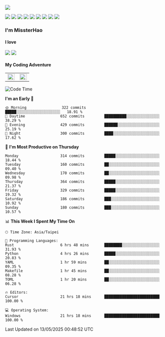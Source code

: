![](https://komarev.com/ghpvc/?username=MissterHao&color=ff69b4)

[![](https://img.shields.io/badge/Amazon%20AWS-%23232F3E?logo=amazon-aws&logoColor=white&style=for-the-badge)](https://aws.amazon.com/)
[![](https://img.shields.io/badge/Python-3776AB?style=for-the-badge&logo=python&logoColor=white)](https://www.djangoproject.com/)
[![](https://img.shields.io/badge/Django-092E20?style=for-the-badge&logo=django&logoColor=white)](https://www.python.org/)
[![](https://img.shields.io/badge/Rust-%23EB6400?style=for-the-badge&logo=rust&logoColor=white)](https://www.python.org/)
[![](https://img.shields.io/badge/Flask-23232F3E?style=for-the-badge&logo=flask&logoColor=white)](https://flask.palletsprojects.com/en/2.1.x/)
[![](https://img.shields.io/badge/go-%2300ADD8.svg?&style=for-the-badge&logo=go&logoColor=white)](https://golang.org/)
[![](https://img.shields.io/badge/javascript-%23F7DF1E.svg?&style=for-the-badge&logo=javascript&logoColor=black)](https://www.javascript.com/)
[![](https://img.shields.io/badge/mysql-%234479A1.svg?&style=for-the-badge&logo=mysql&logoColor=white)](https://www.mysql.com/)
[![](https://img.shields.io/badge/docker-%232496ED.svg?&style=for-the-badge&logo=docker&logoColor=white)](https://www.docker.com/)

### I'm MissterHao

#### I love  
![](https://img.shields.io/badge/Netflix-E50914?style=for-the-badge&logo=netflix&logoColor=white)
![](https://img.shields.io/badge/YouTube-FF0000?style=for-the-badge&logo=youtube&logoColor=white)

#### My Coding Adventure
<!-- Readme stats -->
<!-- https://github.com/anuraghazra/github-readme-stats -->
<table>
<tr>
    <td valign="top" width="50%">
    <img src="https://github-readme-stats.vercel.app/api?username=MissterHao&hide_border=true&show_icons=true&locale=en" align="left" style="width: 100%" />
    </td>
    <td valign="top" width="50%">
    <img src="https://github-readme-stats.vercel.app/api/top-langs?username=MissterHao&hide_border=true&show_icons=true&locale=en&layout=compact" align="left" style="width: 100%" />
    </td>
</tr>
</table>  


<!--START_SECTION:waka-->
![Code Time](http://img.shields.io/badge/Code%20Time-2%2C200%20hrs%2018%20mins-blue)

**I'm an Early 🐤** 

```text
🌞 Morning                322 commits         █████░░░░░░░░░░░░░░░░░░░░   18.91 % 
🌆 Daytime                652 commits         ██████████░░░░░░░░░░░░░░░   38.29 % 
🌃 Evening                429 commits         ██████░░░░░░░░░░░░░░░░░░░   25.19 % 
🌙 Night                  300 commits         ████░░░░░░░░░░░░░░░░░░░░░   17.62 % 
```
📅 **I'm Most Productive on Thursday** 

```text
Monday                   314 commits         █████░░░░░░░░░░░░░░░░░░░░   18.44 % 
Tuesday                  160 commits         ██░░░░░░░░░░░░░░░░░░░░░░░   09.40 % 
Wednesday                170 commits         ██░░░░░░░░░░░░░░░░░░░░░░░   09.98 % 
Thursday                 364 commits         █████░░░░░░░░░░░░░░░░░░░░   21.37 % 
Friday                   329 commits         █████░░░░░░░░░░░░░░░░░░░░   19.32 % 
Saturday                 186 commits         ███░░░░░░░░░░░░░░░░░░░░░░   10.92 % 
Sunday                   180 commits         ███░░░░░░░░░░░░░░░░░░░░░░   10.57 % 
```


📊 **This Week I Spent My Time On** 

```text
🕑︎ Time Zone: Asia/Taipei

💬 Programming Languages: 
Rust                     6 hrs 48 mins       ████████░░░░░░░░░░░░░░░░░   31.93 % 
Python                   4 hrs 26 mins       █████░░░░░░░░░░░░░░░░░░░░   20.83 % 
YAML                     1 hr 59 mins        ██░░░░░░░░░░░░░░░░░░░░░░░   09.35 % 
Makefile                 1 hr 45 mins        ██░░░░░░░░░░░░░░░░░░░░░░░   08.28 % 
TOML                     1 hr 20 mins        ██░░░░░░░░░░░░░░░░░░░░░░░   06.28 % 

🔥 Editors: 
Cursor                   21 hrs 18 mins      █████████████████████████   100.00 % 

💻 Operating System: 
Windows                  21 hrs 18 mins      █████████████████████████   100.00 % 
```


 Last Updated on 13/05/2025 00:48:52 UTC
<!--END_SECTION:waka-->

<!--
**MissterHao/MissterHao** is a ✨ _special_ ✨ repository because its `README.md` (this file) appears on your GitHub profile.

Here are some ideas to get you started:

- 🔭 I’m currently working on ...
- 🌱 I’m currently learning ...
- 👯 I’m looking to collaborate on ...
- 🤔 I’m looking for help with ...
- 💬 Ask me about ...
- 📫 How to reach me: ...
- 😄 Pronouns: ...
- ⚡ Fun fact: ...
-->
